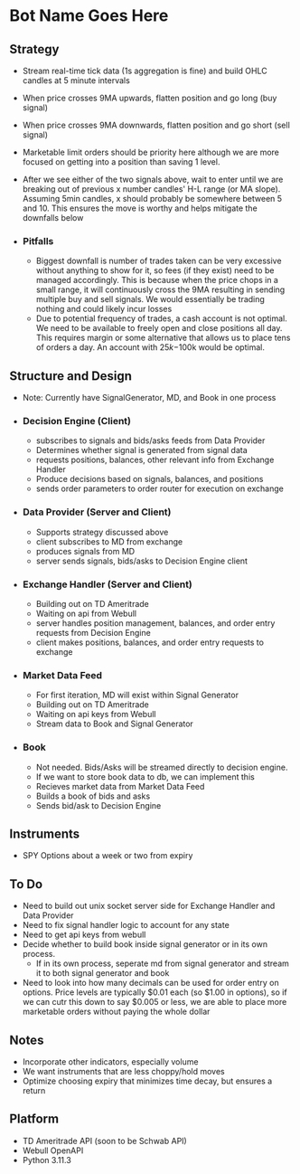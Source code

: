 # Bot Name Goes Here

## Strategy

* Stream real-time tick data (1s aggregation is fine) and build OHLC candles at 5 minute intervals
* When price crosses 9MA upwards, flatten position and go long (buy signal)
* When price crosses 9MA downwards, flatten position and go short (sell signal)
* Marketable limit orders should be priority here although we are more focused on getting into a position than saving 1 level.
* After we see either of the two signals above, wait to enter until we are breaking out of previous x number candles' H-L range (or MA slope). Assuming 5min candles, x should probably be somewhere between 5 and 10. This ensures the move is worthy and helps mitigate the downfalls below

* ### Pitfalls

  * Biggest downfall is number of trades taken can be very excessive without anything to show for it, so fees (if they exist) need to be managed accordingly. This is because when the price chops in a small range, it will continuously cross the 9MA resulting in sending multiple buy and sell signals. We would essentially be trading nothing and could likely incur losses
  * Due to potential frequency of trades, a cash account is not optimal. We need to be available to freely open and close positions all day. This requires margin or some alternative that allows us to place tens of orders a day. An account with $25k-$100k would be optimal.

## Structure and Design

* Note: Currently have SignalGenerator, MD, and Book in one process

* ### Decision Engine (Client)

  * subscribes to signals and bids/asks feeds from Data Provider
  * Determines whether signal is generated from signal data
  * requests positions, balances, other relevant info from Exchange Handler
  * Produce decisions based on signals, balances, and positions
  * sends order parameters to order router for execution on exchange

* ### Data Provider (Server and Client)

  * Supports strategy discussed above
  * client subscribes to MD from exchange
  * produces signals from MD
  * server sends signals, bids/asks to Decision Engine client

* ### Exchange Handler (Server and Client)

  * Building out on TD Ameritrade
  * Waiting on api from Webull
  * server handles position management, balances, and order entry requests from Decision Engine
  * client makes positions, balances, and order entry requests to exchange

* ### Market Data Feed

  * For first iteration, MD will exist within Signal Generator
  * Building out on TD Ameritrade
  * Waiting on api keys from Webull
  * Stream data to Book and Signal Generator

* ### Book

  * Not needed. Bids/Asks will be streamed directly to decision engine.
  * If we want to store book data to db, we can implement this
  * Recieves market data from Market Data Feed
  * Builds a book of bids and asks
  * Sends bid/ask to Decision Engine

## Instruments

* SPY Options about a week or two from expiry

## To Do

* Need to build out unix socket server side for Exchange Handler and Data Provider
* Need to fix signal handler logic to account for any state
* Need to get api keys from webull
* Decide whether to build book inside signal generator or in its own process.
  * If in its own process, seperate md from signal generator and stream it to both signal generator and book
* Need to look into how many decimals can be used for order entry on options. Price levels are typically $0.01 each (so $1.00 in options), so if we can cutr this down to say $0.005 or less, we are able to place more marketable orders without paying the whole dollar

## Notes

* Incorporate other indicators, especially volume
* We want instruments that are less choppy/hold moves
* Optimize choosing expiry that minimizes time decay, but ensures a return

## Platform

* TD Ameritrade API (soon to be Schwab API)
* Webull OpenAPI
* Python 3.11.3
